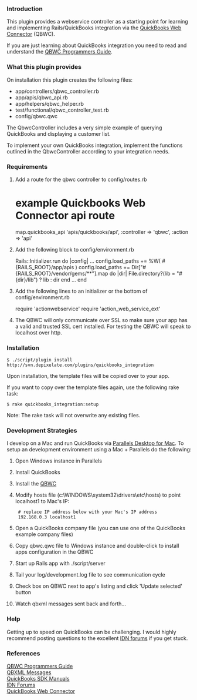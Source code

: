 
### Introduction ###

This plugin provides a webservice controller as a starting point for learning and implementing Rails/QuickBooks integration via the [QuickBooks Web Connector](http://marketplace.intuit.com/webconnector) (QBWC).

If you are just learning about QuickBooks integration you need to read and understand the [QBWC Programmers Guide](http://developer.intuit.com/qbSDK-current/doc/html/wwhelp/wwhimpl/js/html/wwhelp.htm).

### What this plugin provides ###

On installation this plugin creates the following files:

* app/controllers/qbwc_controller.rb
* app/apis/qbwc_api.rb
* app/helpers/qbwc_helper.rb
* test/functional/qbwc_controller\_test.rb
* config/qbwc.qwc

The QbwcController includes a very simple example of querying QuickBooks and displaying a customer list.

To implement your own QuickBooks integration, implement the functions outlined in the QbwcController according to your integration needs.

### Requirements ###

1) Add a route for the qbwc controller to config/routes.rb

	# example Quickbooks Web Connector api route
	map.quickbooks_api 'apis/quickbooks/api', :controller => 'qbwc', :action => 'api'

2) Add the following block to config/environment.rb

    Rails::Initializer.run do |config|
      ...
      config.load_paths += %W( #{RAILS_ROOT}/app/apis )
      config.load_paths += Dir["#{RAILS_ROOT}/vendor/gems/**"].map do |dir|
        File.directory?(lib = "#{dir}/lib") ? lib : dir
      end
      ...
    end

3) Add the following lines to an initializer or the bottom of config/environment.rb

    require 'actionwebservice'
    require 'action_web_service_ext'

4) The QBWC will only communicate over SSL so make sure your app has a valid and trusted SSL cert installed.  For testing the QBWC will speak to localhost over http.

### Installation ###

	$ ./script/plugin install http://svn.depixelate.com/plugins/quickbooks_integration

Upon installation, the template files will be copied over to your app.

If you want to copy over the template files again, use the following rake task:

	$ rake quickbooks_integration:setup
	
Note: The rake task will not overwrite any existing files.

### Development Strategies ###

I develop on a Mac and run QuickBooks via [Parallels Desktop for Mac](http://www.parallels.com/en/products/desktop).  To setup an development environment using a Mac + Parallels do the following:

1. Open Windows instance in Parallels
2. Install QuickBooks
3. Install the [QBWC](http://marketplace.intuit.com/webconnector)
4. Modify hosts file (c:\WINDOWS\system32\drivers\etc\hosts) to point localhost1 to Mac's IP:

		# replace IP address below with your Mac's IP address
		192.168.0.3 localhost1

5. Open a QuickBooks company file (you can use one of the QuickBooks example company files)
6. Copy qbwc.qwc file to Windows instance and double-click to install apps configuration in the QBWC
7. Start up Rails app with ./script/server
8. Tail your log/development.log file to see communication cycle
9. Check box on QBWC next to app's listing and click 'Update selected' button
10. Watch qbxml messages sent back and forth...

### Help ###

Getting up to speed on QuickBooks can be challenging.  I would highly recommend posting questions to the excellent [IDN forums](http://idnforums.intuit.com) if you get stuck.
		
### References ###

[QBWC Programmers Guide](http://developer.intuit.com/qbSDK-current/doc/html/wwhelp/wwhimpl/js/html/wwhelp.htm)  
[QBXML Messages](http://developer.intuit.com/qbSDK-current/OSR/OnscreenRef/index-QBD.html)  
[QuickBooks SDK Manuals](http://developer.intuit.com/QuickBooksSDK/chart.asp?id=94)  
[IDN Forums](http://idnforums.intuit.com)  
[QuickBooks Web Connector](http://marketplace.intuit.com/webconnector)
